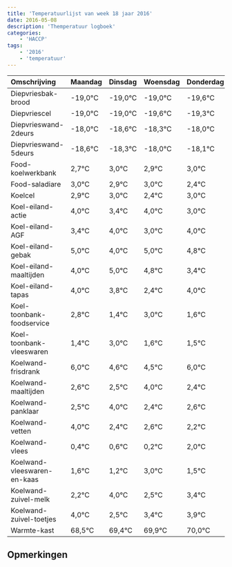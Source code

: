 ```yaml
---
title: 'Temperatuurlijst van week 18 jaar 2016'
date: 2016-05-08
description: 'Themperatuur logboek'
categories:
    - 'HACCP'
tags:
    - '2016'
    - 'temperatuur'
---
```

|Omschrijving|Maandag|Dinsdag|Woensdag|Donderdag|Vrijdag|Zaterdag|Zondag|
|:---|:---|:---|:---|:---|:---|:---|:---|
|Diepvriesbak-brood|-19,0°C|-19,0°C|-19,0°C|-19,6°C|-19,3°C|-19,0°C|-19,1°C|
|Diepvriescel|-19,0°C|-19,0°C|-19,6°C|-19,3°C|-19,0°C|-19,1°C|-19,0°C|
|Diepvrieswand-2deurs|-18,0°C|-18,6°C|-18,3°C|-18,0°C|-18,1°C|-18,0°C|-18,6°C|
|Diepvrieswand-5deurs|-18,6°C|-18,3°C|-18,0°C|-18,1°C|-18,0°C|-18,6°C|-18,0°C|
|Food-koelwerkbank|2,7°C|3,0°C|2,9°C|3,0°C|2,4°C|3,0°C|2,0°C|
|Food-saladiare|3,0°C|2,9°C|3,0°C|2,4°C|3,0°C|2,0°C|3,0°C|
|Koelcel|2,9°C|3,0°C|2,4°C|3,0°C|2,0°C|3,0°C|2,8°C|
|Koel-eiland-actie|4,0°C|3,4°C|4,0°C|3,0°C|4,0°C|3,8°C|2,4°C|
|Koel-eiland-AGF|3,4°C|4,0°C|3,0°C|4,0°C|3,8°C|2,4°C|4,0°C|
|Koel-eiland-gebak|5,0°C|4,0°C|5,0°C|4,8°C|3,4°C|5,0°C|3,6°C|
|Koel-eiland-maaltijden|4,0°C|5,0°C|4,8°C|3,4°C|5,0°C|3,6°C|3,5°C|
|Koel-eiland-tapas|4,0°C|3,8°C|2,4°C|4,0°C|2,6°C|2,5°C|4,0°C|
|Koel-toonbank-foodservice|2,8°C|1,4°C|3,0°C|1,6°C|1,5°C|3,0°C|1,4°C|
|Koel-toonbank-vleeswaren|1,4°C|3,0°C|1,6°C|1,5°C|3,0°C|1,4°C|1,6°C|
|Koelwand-frisdrank|6,0°C|4,6°C|4,5°C|6,0°C|4,4°C|4,6°C|4,2°C|
|Koelwand-maaltijden|2,6°C|2,5°C|4,0°C|2,4°C|2,6°C|2,2°C|4,0°C|
|Koelwand-panklaar|2,5°C|4,0°C|2,4°C|2,6°C|2,2°C|4,0°C|2,5°C|
|Koelwand-vetten|4,0°C|2,4°C|2,6°C|2,2°C|4,0°C|2,5°C|3,4°C|
|Koelwand-vlees|0,4°C|0,6°C|0,2°C|2,0°C|0,5°C|1,4°C|1,9°C|
|Koelwand-vleeswaren-en-kaas|1,6°C|1,2°C|3,0°C|1,5°C|2,4°C|2,9°C|3,0°C|
|Koelwand-zuivel-melk|2,2°C|4,0°C|2,5°C|3,4°C|3,9°C|4,0°C|3,7°C|
|Koelwand-zuivel-toetjes|4,0°C|2,5°C|3,4°C|3,9°C|4,0°C|3,7°C|3,0°C|
|Warmte-kast|68,5°C|69,4°C|69,9°C|70,0°C|69,7°C|69,0°C|70,0°C|

## Opmerkingen


